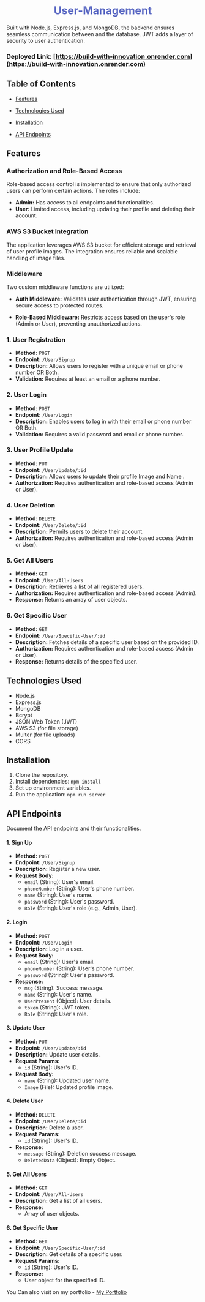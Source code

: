<h1 align="center"><span style="color: #5C6AC4;">User-Management</span></h1>




Built with Node.js, Express.js, and MongoDB, the backend ensures seamless communication between and the database. JWT adds a layer of security to user authentication.

###  **Deployed Link:** [https://build-with-innovation.onrender.com](https://build-with-innovation.onrender.com)

## Table of Contents

- [Features](#features)
- [Technologies Used](#technologies-used)
- [Installation](#installation)

- [API Endpoints](#endpoints)


## Features


### Authorization and Role-Based Access

Role-based access control is implemented to ensure that only authorized users can perform certain actions. The roles include:

- **Admin:** Has access to all endpoints and functionalities.
- **User:** Limited access, including updating their profile and deleting their account.

### AWS S3 Bucket Integration

The application leverages AWS S3 bucket for efficient storage and retrieval of user profile images. The integration ensures reliable and scalable handling of image files.

### Middleware

Two custom middleware functions are utilized:

- **Auth Middleware:** 
Validates user authentication through JWT, ensuring secure access to protected routes.

- **Role-Based Middleware:** 
Restricts access based on the user's role (Admin or User), preventing unauthorized actions.


### 1. User Registration

- **Method:** `POST`
- **Endpoint:** `/User/Signup`
- **Description:** Allows users to register with a unique email or phone number OR Both.
- **Validation:** Requires at least an email or a phone number.

### 2. User Login

- **Method:** `POST`
- **Endpoint:** `/User/Login`
- **Description:** Enables users to log in with their email or phone number OR Both.
- **Validation:** Requires a valid password and email or phone number.

### 3. User Profile Update

- **Method:** `PUT`
- **Endpoint:** `/User/Update/:id`
- **Description:** Allows users to update their profile Image and Name .
- **Authorization:** Requires authentication and role-based access (Admin or User).

### 4. User Deletion


- **Method:** `DELETE`
- **Endpoint:** `/User/Delete/:id`
- **Description:** Permits users to delete their account.
- **Authorization:** Requires authentication and role-based access (Admin or User).


### 5. Get All Users

- **Method:** `GET`
- **Endpoint:** `/User/All-Users`
- **Description:** Retrieves a list of all registered users.
- **Authorization:** Requires authentication and role-based access (Admin).
- **Response:** Returns an array of user objects.

### 6. Get Specific User

- **Method:** `GET`
- **Endpoint:** `/User/Specific-User/:id`
- **Description:** Fetches details of a specific user based on the provided ID.
- **Authorization:** Requires authentication and role-based access (Admin or User).
- **Response:** Returns details of the specified user.



## Technologies Used

- Node.js
- Express.js
- MongoDB
- Bcrypt
- JSON Web Token (JWT)
- AWS S3 (for file storage)
- Multer (for file uploads)
- CORS


## Installation

1. Clone the repository.
2. Install dependencies: `npm install`
3. Set up environment variables.
4. Run the application: `npm run server`



## API Endpoints

Document the API endpoints and their functionalities.


#### 1. Sign Up

- **Method:** `POST`
- **Endpoint:** `/User/Signup`
- **Description:** Register a new user.
- **Request Body:**
  - `email` (String): User's email.
  - `phoneNumber` (String): User's phone number.
  - `name` (String): User's name.
  - `password` (String): User's password.
  - `Role` (String): User's role (e.g., Admin, User).

#### 2. Login

- **Method:** `POST`
- **Endpoint:** `/User/Login`
- **Description:** Log in a user.
- **Request Body:**
  - `email` (String): User's email.
  - `phoneNumber` (String): User's phone number.
  - `password` (String): User's password.
- **Response:**
  - `msg` (String): Success message.
  - `name` (String): User's name.
  - `UserPresent` (Object): User details.
  - `token` (String): JWT token.
  - `Role` (String): User's role.

#### 3. Update User

- **Method:** `PUT`
- **Endpoint:** `/User/Update/:id`
- **Description:** Update user details.
- **Request Params:**
  - `id` (String): User's ID.
- **Request Body:**
  - `name` (String): Updated user name.
  - `Image` (File): Updated profile image.

#### 4. Delete User

- **Method:** `DELETE`
- **Endpoint:** `/User/Delete/:id`
- **Description:** Delete a user.
- **Request Params:**
  - `id` (String): User's ID.
- **Response:**
  - `message` (String): Deletion success message.
  - `DeletedData` (Object): Empty Object.

#### 5. Get All Users

- **Method:** `GET`
- **Endpoint:** `/User/All-Users`
- **Description:** Get a list of all users.
- **Response:**
  - Array of user objects.

#### 6. Get Specific User

- **Method:** `GET`
- **Endpoint:** `/User/Specific-User/:id`
- **Description:** Get details of a specific user.
- **Request Params:**
  - `id` (String): User's ID.
- **Response:**
  - User object for the specified ID.






You Can also visit on my portfolio - [My Portfolio](https://msaifkhan01.github.io/)
